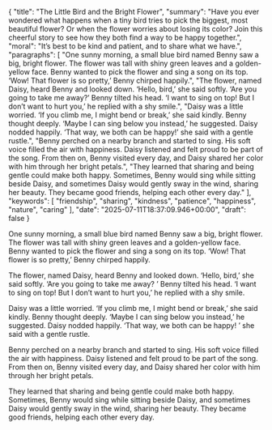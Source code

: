 {
  "title": "The Little Bird and the Bright Flower",
  "summary": "Have you ever wondered what happens when a tiny bird tries to pick the biggest, most beautiful flower? Or when the flower worries about losing its color? Join this cheerful story to see how they both find a way to be happy together.",
  "moral": "It’s best to be kind and patient, and to share what we have.",
  "paragraphs": [
    "One sunny morning, a small blue bird named Benny saw a big, bright flower. The flower was tall with shiny green leaves and a golden-yellow face. Benny wanted to pick the flower and sing a song on its top. ‘Wow! That flower is so pretty,’ Benny chirped happily.",
    "The flower, named Daisy, heard Benny and looked down. ‘Hello, bird,’ she said softly. ‘Are you going to take me away?’ Benny tilted his head. ‘I want to sing on top! But I don’t want to hurt you,’ he replied with a shy smile.",
    "Daisy was a little worried. ‘If you climb me, I might bend or break,’ she said kindly. Benny thought deeply. ‘Maybe I can sing below you instead,’ he suggested. Daisy nodded happily. ‘That way, we both can be happy!’ she said with a gentle rustle.",
    "Benny perched on a nearby branch and started to sing. His soft voice filled the air with happiness. Daisy listened and felt proud to be part of the song. From then on, Benny visited every day, and Daisy shared her color with him through her bright petals.",
    "They learned that sharing and being gentle could make both happy. Sometimes, Benny would sing while sitting beside Daisy, and sometimes Daisy would gently sway in the wind, sharing her beauty. They became good friends, helping each other every day."
  ],
  "keywords": [
    "friendship",
    "sharing",
    "kindness",
    "patience",
    "happiness",
    "nature",
    "caring"
  ],
  "date": "2025-07-11T18:37:09.946+00:00",
  "draft": false
}

One sunny morning, a small blue bird named Benny saw a big, bright flower.
 The flower was tall with shiny green leaves and a golden-yellow face.
 Benny wanted to pick the flower and sing a song on its top.
 ‘Wow!
 That flower is so pretty,’ Benny chirped happily.

The flower, named Daisy, heard Benny and looked down.
 ‘Hello, bird,’ she said softly.
 ‘Are you going to take me away?
’ Benny tilted his head.
 ‘I want to sing on top!
 But I don’t want to hurt you,’ he replied with a shy smile.

Daisy was a little worried.
 ‘If you climb me, I might bend or break,’ she said kindly.
 Benny thought deeply.
 ‘Maybe I can sing below you instead,’ he suggested.
 Daisy nodded happily.
 ‘That way, we both can be happy!
’ she said with a gentle rustle.

Benny perched on a nearby branch and started to sing.
 His soft voice filled the air with happiness.
 Daisy listened and felt proud to be part of the song.
 From then on, Benny visited every day, and Daisy shared her color with him through her bright petals.

They learned that sharing and being gentle could make both happy.
 Sometimes, Benny would sing while sitting beside Daisy, and sometimes Daisy would gently sway in the wind, sharing her beauty.
 They became good friends, helping each other every day.